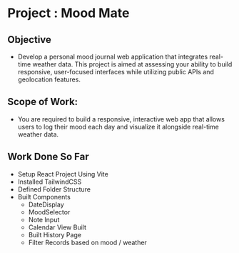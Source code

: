 # Project : Mood Mate

## Objective
- Develop a personal mood journal web application that integrates real-time weather data. This project is aimed at assessing your ability to build responsive, user-focused interfaces while utilizing public APIs and geolocation features.

## Scope of Work: 
- You are required to build a responsive, interactive web app that allows users to log their mood each day and visualize it alongside real-time weather data.


## Work Done So Far
- Setup React Project Using Vite
- Installed TailwindCSS
- Defined Folder Structure 
- Built Components
    - DateDisplay
    - MoodSelector
    - Note Input
    - Calendar View Built
    - Built History Page
    - Filter Records based on mood / weather